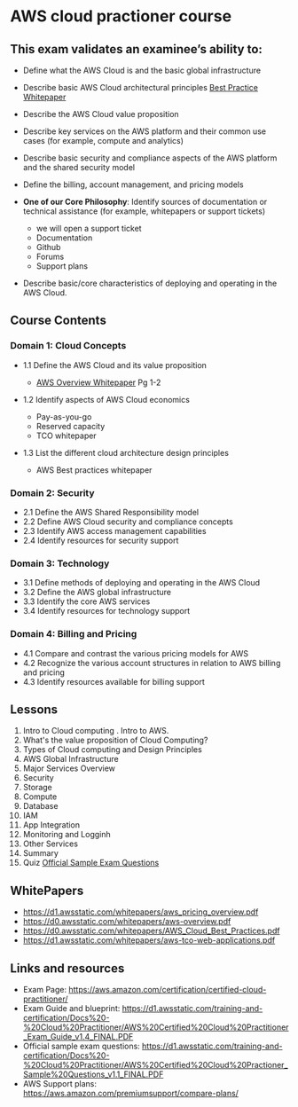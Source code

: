# AWS cloud practioner course


## This exam validates an examinee’s ability to:
- Define what the AWS Cloud is and the basic global infrastructure
- Describe basic AWS Cloud architectural principles [Best Practice Whitepaper](https://d1.awsstatic.com/whitepapers/AWS_Cloud_Best_Practices.pdf)  
- Describe the AWS Cloud value proposition 
- Describe key services on the AWS platform and their common use cases (for example, compute and
analytics)
- Describe basic security and compliance aspects of the AWS platform and the shared security model
- Define the billing, account management, and pricing models
- **One of our Core Philosophy**: Identify sources of documentation or technical assistance (for example, whitepapers or support tickets)
  - we will open a support ticket
  - Documentation
  - Github
  - Forums 
  - Support plans
  
- Describe basic/core characteristics of deploying and operating in the AWS Cloud.

## Course Contents

### Domain 1: Cloud Concepts
- 1.1 Define the AWS Cloud and its value proposition 
  - [AWS Overview Whitepaper](https://d0.awsstatic.com/whitepapers/aws-overview.pdf) Pg 1-2 
  
- 1.2 Identify aspects of AWS Cloud economics 
  - Pay-as-you-go
  - Reserved capacity
  - TCO whitepaper 
- 1.3 List the different cloud architecture design principles
  - AWS Best practices whitepaper

### Domain 2: Security
- 2.1 Define the AWS Shared Responsibility model
- 2.2 Define AWS Cloud security and compliance concepts
- 2.3 Identify AWS access management capabilities
- 2.4 Identify resources for security support


### Domain 3: Technology
- 3.1 Define methods of deploying and operating in the AWS Cloud
- 3.2 Define the AWS global infrastructure
- 3.3 Identify the core AWS services
- 3.4 Identify resources for technology support


### Domain 4: Billing and Pricing
- 4.1 Compare and contrast the various pricing models for AWS
- 4.2 Recognize the various account structures in relation to AWS billing and pricing
- 4.3 Identify resources available for billing support




## Lessons 
1) Intro to Cloud computing . Intro to AWS. 
2) What's the value proposition of Cloud Computing?
3) Types of Cloud computing and Design Principles
4) AWS Global Infrastructure
5) Major Services Overview
6) Security
7) Storage
8) Compute
9) Database
10) IAM
11) App Integration
12) Monitoring and Logginh
13) Other Services
14) Summary
15) Quiz [Official Sample Exam Questions](https://d1.awsstatic.com/training-and-certification/Docs%20-%20Cloud%20Practitioner/AWS%20Certified%20Cloud%20Practioner_Sample%20Questions_v1.1_FINAL.PDF)







## WhitePapers
- https://d1.awsstatic.com/whitepapers/aws_pricing_overview.pdf
- https://d0.awsstatic.com/whitepapers/aws-overview.pdf
- https://d0.awsstatic.com/whitepapers/AWS_Cloud_Best_Practices.pdf
- https://d1.awsstatic.com/whitepapers/aws-tco-web-applications.pdf




## Links and resources
- Exam Page: https://aws.amazon.com/certification/certified-cloud-practitioner/
- Exam Guide and blueprint: https://d1.awsstatic.com/training-and-certification/Docs%20-%20Cloud%20Practitioner/AWS%20Certified%20Cloud%20Practitioner_Exam_Guide_v1.4_FINAL.PDF
- Official sample exam questions: https://d1.awsstatic.com/training-and-certification/Docs%20-%20Cloud%20Practitioner/AWS%20Certified%20Cloud%20Practioner_Sample%20Questions_v1.1_FINAL.PDF
- AWS Support plans: https://aws.amazon.com/premiumsupport/compare-plans/


